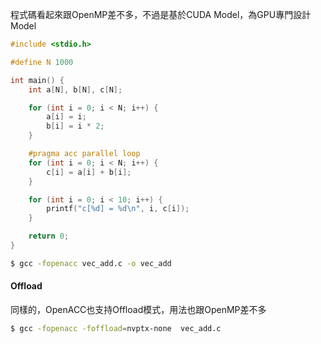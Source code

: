 程式碼看起來跟OpenMP差不多，不過是基於CUDA Model，為GPU專門設計Model
``` c
#include <stdio.h>

#define N 1000

int main() {
    int a[N], b[N], c[N];

    for (int i = 0; i < N; i++) {
        a[i] = i;
        b[i] = i * 2;
    }

    #pragma acc parallel loop
    for (int i = 0; i < N; i++) {
        c[i] = a[i] + b[i];
    }

    for (int i = 0; i < 10; i++) {
        printf("c[%d] = %d\n", i, c[i]);
    }

    return 0;
}

```

``` bash
$ gcc -fopenacc vec_add.c -o vec_add
```

#### Offload
同樣的，OpenACC也支持Offload模式，用法也跟OpenMP差不多
``` bash
$ gcc -fopenacc -foffload=nvptx-none  vec_add.c
```
